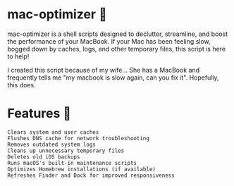 # mac-optimizer 🚀

mac-optimizer is a shell scripts designed to declutter, streamline, and boost the performance of your MacBook. If your Mac has been feeling slow, bogged down by caches, logs, and other temporary files, this script is here to help!

I created this script because of my wife... She has a MacBook and frequently tells me "my macbook is slow again, can you fix it". Hopefully, this does.

# Features 🎯

```
Clears system and user caches
Flushes DNS cache for network troubleshooting
Removes outdated system logs
Cleans up unnecessary temporary files
Deletes old iOS backups
Runs macOS's built-in maintenance scripts
Optimizes Homebrew installations (if available)
Refreshes Finder and Dock for improved responsiveness
```
